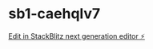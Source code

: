 # sb1-caehqlv7

[Edit in StackBlitz next generation editor ⚡️](https://stackblitz.com/~/github.com/Fcummings/sb1-caehqlv7)